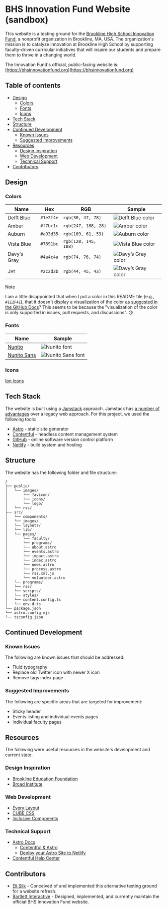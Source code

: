 # BHS Innovation Fund Website (sandbox)

This website is a testing ground for the [Brookline High School Innovation Fund](https://bhsinnovationfund.org), a nonprofit organization in Brookline, MA, USA. The organization's mission is to catalyze innovation at Brookline High School by supporting faculty-driven curricular initiatives that will inspire our students and prepare them to thrive in a changing world.

The Innovation Fund's official, public-facing website is: [https://bhsinnovationfund.org](https://bhsinnovationfund.org)

## Table of contents

- [Design](#design)
  - [Colors](#colors)
  - [Fonts](#fonts)
  - [Icons](#icons)
- [Tech Stack](#tech-stack)
- [Structure](#structure)
- [Continued Development](#continued-development)
  - [Known Issues](#known-issues)
  - [Suggested Improvements](#suggested-improvements)
- [Resources](#resources)
  - [Design Inspiration](#design-inspiration)
  - [Web Development](#web-development)
  - [Technical Support](#technical-support)
- [Contributors](#contributors)

## Design

### Colors

| Name        | Hex       | RGB                  | Sample                                                                                         |
| ----------- | --------- | -------------------- | ---------------------------------------------------------------------------------------------- |
| Delft Blue  | `#1e2f4e` | `rgb(30, 47, 78)`    | ![Delft Blue color](https://placehold.co/300x50/1e2f4e/ffffff?text=Delft+Blue+-+%231e2f4e)     |
| Amber       | `#f7bc1c` | `rgb(247, 188, 28)`  | ![Amber color](https://placehold.co/300x50/f7bc1c/ffffff?text=Amber+-+%23f7bc1c)               |
| Auburn      | `#a93d35` | `rgb(169, 61, 53)`   | ![Auburn color](https://placehold.co/300x50/a93d35/ffffff?text=Auburn+-+%23a93d35)             |
| Vista Blue  | `#7891bc` | `rgb(120, 145, 188)` | ![Vista Blue color](https://placehold.co/300x50/7891bc/ffffff?text=Vista+Blue+-+%237891bc)     |
| Davy’s Gray | `#4a4c4a` | `rgb(74, 76, 74)`    | ![Davy’s Gray color](https://placehold.co/300x50/4a4c4a/ffffff?text=Davy%27s+Gray+-+%234a4c4a) |
| Jet         | `#2c2d2b` | `rgb(44, 45, 43)`    | ![Davy’s Gray color](https://placehold.co/300x50/2c2d2b/ffffff?text=Jet+-+%232c2d2b)           |

> [!NOTE]
> I am a little disappointed that when I put a color in this README file (e.g., `#1E2F4E`), that it doesn't display a visualization of the color [as suggested in the GitHub Docs](https://docs.github.com/en/get-started/writing-on-github/getting-started-with-writing-and-formatting-on-github/basic-writing-and-formatting-syntax#supported-color-models)? This seems to be because the "visualization of the color is only supported in issues, pull requests, and discussions". :disappointed:

### Fonts

| Name                                                                      | Sample                                                                                           |
| ------------------------------------------------------------------------- | ------------------------------------------------------------------------------------------------ |
| [Nunito](https://fonts.google.com/specimen/Nunito?query=source)           | ![Nunito font](https://placehold.co/300x50/1e2f4e/ffffff?text=Nunito&font=nunito)                |
| [Nunito Sans](https://fonts.google.com/specimen/Nunito+Sans?query=source) | ![Nunito Sans font](https://placehold.co/300x50/1e2f4e/ffffff?text=Nunito+Sans&font=nunito-sans) |

### Icons

[Ion Icons](https://ionic.io/ionicons)

## Tech Stack

The website is built using a [Jamstack](https://jamstack.org/) approach. Jamstack has [a number of advantages](https://www.netlify.com/jamstack) over a legacy web approach. For this project, we used the following tools:

- [Astro](https://astro.build/) - static site generator
- [Contentful](https://www.contentful.com/) - headless content management system
- [GitHub](https://github.com/) - online software version control platform
- [Netlify](https://www.netlify.com/) - build system and hosting

## Structure

The website has the following folder and file structure:

```text
/
├── public/
│   └── images/
│       └── favicon/
│       └── icons/
│       └── logo/
│   └── rss/
├── src/
│   └── components/
│   └── images/
│   └── layouts/
│   └── lib/
│   └── pages/
│       └── faculty/
│       └── programs/
│       └── about.astro
│       └── events.astro
│       └── impact.astro
│       └── index.astro
│       └── news.astro
│       └── process.astro
│       └── rss.xml.js
│       └── volunteer.astro
│   └── programs/
│   └── rss/
│   └── scripts/
│   └── styles/
│   └── content.config.ts
│   └── env.d.ts
└── package.json
└── astro.config.mjs
└── tsconfig.json
```

## Continued Development

### Known Issues

The following are known issues that should be addressed:

- Fluid typography
- Replace old Twitter icon with newer X icon
- Remove tags index page

### Suggested Improvements

The following are specific areas that are targeted for improvement:

- Sticky header
- Events listing and individual events pages
- Individual faculty pages

## Resources

The following were useful resources in the website's development and current state:

### Design Inspiration

- [Brookline Education Foundation](https://brooklinefoundation.org/)
- [Broad Institute](https://www.broadinstitute.org/)

### Web Development

- [Every Layout](https://every-layout.dev/)
- [CUBE CSS](https://cube.fyi/)
- [Inclusive Components](https://inclusive-components.design/)

### Technical Support

- [Astro Docs](https://docs.astro.build/en/getting-started/)
  - [Contentful & Astro](https://docs.astro.build/en/guides/cms/contentful/)
  - [Deploy your Astro Site to Netlify](https://docs.astro.build/en/guides/deploy/netlify/)
- [Contentful Help Center](https://www.contentful.com/help/)

## Contributors

- [Eli Silk](https://github.com/elisilk) - Conceived of and implemented this alternative testing ground for a website refresh.
- [Bartlett Interactive](https://bi.studio/) - Designed, implemented, and currently maintain the official BHS Innovation Fund website.
